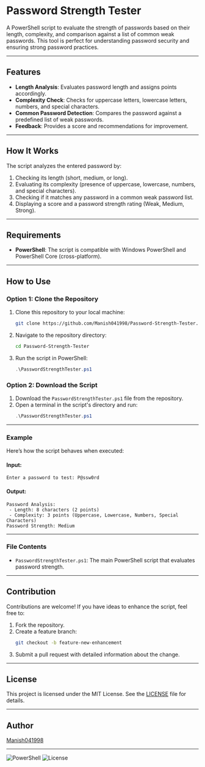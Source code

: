 
# Password Strength Tester

A PowerShell script to evaluate the strength of passwords based on their length, complexity, and comparison against a list of common weak passwords. This tool is perfect for understanding password security and ensuring strong password practices.

---

## Features
- **Length Analysis**: Evaluates password length and assigns points accordingly.
- **Complexity Check**: Checks for uppercase letters, lowercase letters, numbers, and special characters.
- **Common Password Detection**: Compares the password against a predefined list of weak passwords.
- **Feedback**: Provides a score and recommendations for improvement.

---

## How It Works
The script analyzes the entered password by:
1. Checking its length (short, medium, or long).
2. Evaluating its complexity (presence of uppercase, lowercase, numbers, and special characters).
3. Checking if it matches any password in a common weak password list.
4. Displaying a score and a password strength rating (Weak, Medium, Strong).

---

## Requirements
- **PowerShell**: The script is compatible with Windows PowerShell and PowerShell Core (cross-platform).

---

## How to Use

### Option 1: Clone the Repository
1. Clone this repository to your local machine:
   ```bash
   git clone https://github.com/Manish041998/Password-Strength-Tester.git
   ```
2. Navigate to the repository directory:
   ```bash
   cd Password-Strength-Tester
   ```
3. Run the script in PowerShell:
   ```powershell
   .\PasswordStrengthTester.ps1
   ```

### Option 2: Download the Script
1. Download the `PasswordStrengthTester.ps1` file from the repository.
2. Open a terminal in the script's directory and run:
   ```powershell
   .\PasswordStrengthTester.ps1
   ```

---

### Example

Here’s how the script behaves when executed:

#### Input:
```plaintext
Enter a password to test: P@ssw0rd
```

#### Output:
```plaintext
Password Analysis:
 - Length: 8 characters (2 points)
 - Complexity: 3 points (Uppercase, Lowercase, Numbers, Special Characters)
Password Strength: Medium
```

---

### File Contents

- `PasswordStrengthTester.ps1`: The main PowerShell script that evaluates password strength.

---

## Contribution
Contributions are welcome! If you have ideas to enhance the script, feel free to:
1. Fork the repository.
2. Create a feature branch:
   ```bash
   git checkout -b feature-new-enhancement
   ```
3. Submit a pull request with detailed information about the change.

---

## License
This project is licensed under the MIT License. See the [LICENSE](LICENSE) file for details.

---

## Author
[Manish041998](https://github.com/Manish041998)

---

![PowerShell](https://img.shields.io/badge/PowerShell-Framework-blue?logo=powershell)
![License](https://img.shields.io/badge/license-MIT-green)
